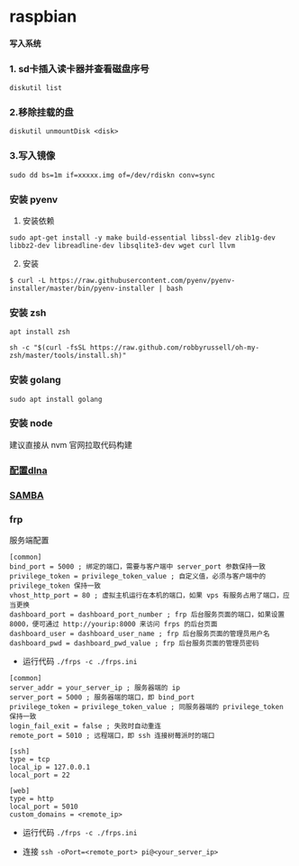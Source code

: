 # raspbian

#### 写入系统

### 1. sd卡插入读卡器并查看磁盘序号

`diskutil list`

### 2.移除挂载的盘 

`diskutil unmountDisk <disk>`

### 3.写入镜像

`sudo dd bs=1m if=xxxxx.img of=/dev/rdiskn conv=sync`

### 安装 pyenv 

1. 安装依赖

` sudo apt-get install -y make build-essential libssl-dev zlib1g-dev libbz2-dev libreadline-dev libsqlite3-dev wget curl llvm `

2. 安装 

`$ curl -L https://raw.githubusercontent.com/pyenv/pyenv-installer/master/bin/pyenv-installer | bash`


### 安装 zsh

```
apt install zsh

sh -c "$(curl -fsSL https://raw.github.com/robbyrussell/oh-my-zsh/master/tools/install.sh)"

```

### 安装 golang

` sudo apt install golang `

### 安装 node

建议直接从 nvm 官网拉取代码构建

### [配置dlna](http://shumeipai.nxez.com/2015/07/12/raspberry-pi-install-dlna-streaming-media-server.html)
### [SAMBA](https://blog.csdn.net/u013181595/article/details/77150802)

### frp

服务端配置

```
[common]
bind_port = 5000 ; 绑定的端口，需要与客户端中 server_port 参数保持一致
privilege_token = privilege_token_value ; 自定义值，必须与客户端中的 privilege_token 保持一致
vhost_http_port = 80 ; 虚拟主机运行在本机的端口，如果 vps 有服务占用了端口，应当更换
dashboard_port = dashboard_port_number ; frp 后台服务页面的端口，如果设置 8000，便可通过 http://yourip:8000 来访问 frps 的后台页面
dashboard_user = dashboard_user_name ; frp 后台服务页面的管理员用户名
dashboard_pwd = dashboard_pwd_value ; frp 后台服务页面的管理员密码

```

* 运行代码 `./frps -c ./frps.ini`

```
[common]
server_addr = your_server_ip ; 服务器端的 ip
server_port = 5000 ; 服务器端的端口，即 bind_port
privilege_token = privilege_token_value ; 同服务器端的 privilege_token 保持一致
login_fail_exit = false ; 失败时自动重连
remote_port = 5010 ; 远程端口，即 ssh 连接树莓派时的端口
​
[ssh]
type = tcp
local_ip = 127.0.0.1
local_port = 22

[web]
type = http
local_port = 5010
custom_domains = <remote_ip>

```
* 运行代码 ` ./frps -c ./frps.ini `

* 连接 ` ssh -oPort=<remote_port> pi@<your_server_ip> `